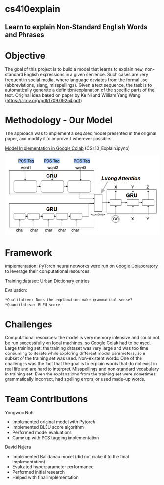 # cs410explain
## Learn to explain Non-Standard English Words and Phrases

# Objective

The goal of this project is to build a model that learns to explain new, non-standard English expressions in a given sentence. 
Such cases are very frequent in social media, where language deviates from the formal use (abbreviations, slang, misspellings). 
Given a text sequence, the task is to automatically generate a definition/explanation of the specific parts of the text.
Original idea based on paper by Ke Ni and William Yang Wang (https://arxiv.org/pdf/1709.09254.pdf)

# Methodology - Our Model

The approach was to implement a seq2seq model presented in the original paper, and modify it to improve it wherever possible. 

[Model Implementation in Google Colab](https://colab.research.google.com/drive/1Q039vkRUqwI3U6uxXZNP87_XaKNAki1d) (CS410_Explain.ipynb)

![Model implementation](https://github.com/yonguno/cs410explain/blob/master/seqseq.PNG)

# Framework

Implementation: PyTorch neural networks were run on Google Colaboratory to leverage their computational resources.

Training dataset: Urban Dictionary entries

Evaluation: 

    *Qualitative: Does the explanation make grammatical sense?
    *Quantitative: BLEU score

# Challenges

Computational resources: the model is very memory intensive and could not be run successfully on local machines, so Google Colab had to be used.
Large training set: the training dataset was very large and was too time consuming to iterate while exploring different model parameters, so a subset of the training set was used. 
Non-existent words: One of the challenges was the fact that the goal is to explain words that do not exist in real life and are hard to interpret. 
Misspellings and non-standard vocabulary in training set: Even the explanations from the training set were sometimes grammatically incorrect, had spelling errors, or used made-up words. 

# Team Contributions
Yongwoo Noh
* Implemented original model with Pytorch
* Implemented BLEU score algorithm
* Performed model evaluations 
* Came up with POS tagging implementation

David Najera
* Implemented Bahdanau model (did not make it to the final implementation)
* Evaluated hyperparameter performance
* Performed initial research
* Helped with final implementation

